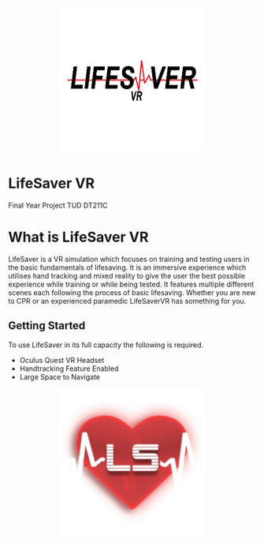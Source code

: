 <p align="center">
<img src="images/Menu Logo.png" width="300" height="300">
</p>

# LifeSaver VR
Final Year Project TUD DT211C

# What is LifeSaver VR

LifeSaver is a VR simulation which focuses on training and testing users in the basic fundamentals of lifesaving. It is an immersive experience which utilises hand tracking and mixed reality to give the user the best possible experience while training or while being tested. It features multiple different scenes each following the process of basic lifesaving. Whether you are new to CPR or an experienced paramedic LifeSaverVR has something for you.

## Getting Started

To use LifeSaver in its full capacity the following is required.
* Oculus Quest VR Headset
* Handtracking Feature Enabled
* Large Space to Navigate

<p align="center">
<img src="images/heartbeatlogonobg.png" width="300" height="300">
</p>

